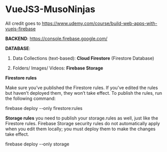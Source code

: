 # VueJS3-MusoNinjas

All credit goes to https://www.udemy.com/course/build-web-apps-with-vuejs-firebase

**BACKEND**: https://console.firebase.google.com/

**DATABASE**:

1. Data Collections (text-based): **Cloud Firestore** (Firestore Database)

2. Folders/ Images/ Videos: **Firebase Storage**

**Firestore rules**

Make sure you’ve published the Firestore rules.
If you’ve edited the rules but haven’t deployed them, they won’t take effect.
To publish the rules, run the following command:

firebase deploy --only firestore:rules

**Storage rules**
you need to publish your storage.rules as well, just like the Firestore rules.
Firebase Storage security rules do not automatically apply when you edit them locally;
you must deploy them to make the changes take effect.

firebase deploy --only storage
